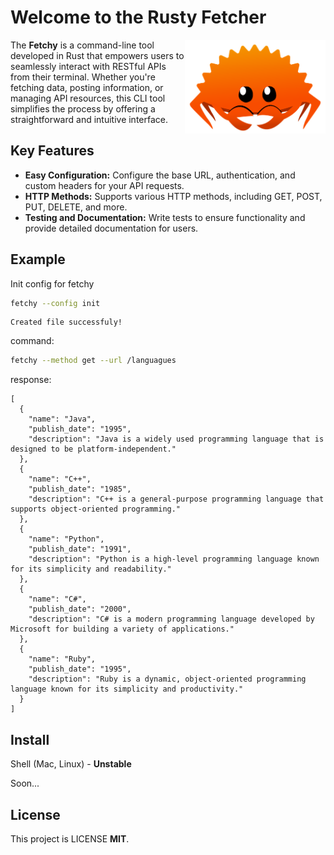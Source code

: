 # Welcome to the Rusty Fetcher

<img align="right" src="./ferry.png" height="150px" alt="the rust mascot">


The **Fetchy** is a command-line tool developed in Rust that empowers users to seamlessly interact with RESTful APIs from their terminal. Whether you're fetching data, posting information, or managing API resources, this CLI tool simplifies the process by offering a straightforward and intuitive interface.


## Key Features

- **Easy Configuration:** Configure the base URL, authentication, and custom headers for your API requests.
- **HTTP Methods:** Supports various HTTP methods, including GET, POST, PUT, DELETE, and more.
- **Testing and Documentation:** Write tests to ensure functionality and provide detailed documentation for users.

## Example

Init config for fetchy

```sh
fetchy --config init
```

```log
Created file successfuly!
```

command: 
```sh
fetchy --method get --url /languagues
```

response:

```log
[
  {
    "name": "Java",
    "publish_date": "1995",
    "description": "Java is a widely used programming language that is designed to be platform-independent."
  },
  {
    "name": "C++",
    "publish_date": "1985",
    "description": "C++ is a general-purpose programming language that supports object-oriented programming."
  },
  {
    "name": "Python",
    "publish_date": "1991",
    "description": "Python is a high-level programming language known for its simplicity and readability."
  },
  {
    "name": "C#",
    "publish_date": "2000",
    "description": "C# is a modern programming language developed by Microsoft for building a variety of applications."
  },
  {
    "name": "Ruby",
    "publish_date": "1995",
    "description": "Ruby is a dynamic, object-oriented programming language known for its simplicity and productivity."
  }
]
```

## Install
Shell (Mac, Linux) - **Unstable**

Soon...

## License

This project is LICENSE **MIT**.

